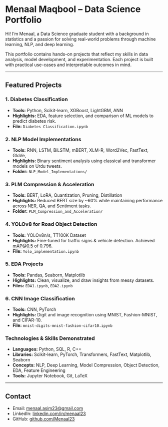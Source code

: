 # Menaal Maqbool – Data Science Portfolio

Hi! I’m Menaal, a Data Science graduate student with a background in statistics and a passion for solving real-world problems through machine learning, NLP, and deep learning.

This portfolio contains hands-on projects that reflect my skills in data analysis, model development, and experimentation. Each project is built with practical use-cases and interpretable outcomes in mind.

---

## Featured Projects

### 1. Diabetes Classification
- **Tools:** Python, Scikit-learn, XGBoost, LightGBM, ANN
- **Highlights:** EDA, feature selection, and comparison of ML models to predict diabetes risk.
- **File:** `Diabetes Classification.ipynb`

### 2. NLP Model Implementations
- **Tools:** RNN, LSTM, BiLSTM, mBERT, XLM-R, Word2Vec, FastText, GloVe, 
- **Highlights:** Binary sentiment analysis using classical and transformer models on Urdu tweets.
- **Folder:** `NLP_Model_Implementations/`

### 3. PLM Compression & Acceleration
- **Tools:** BERT, LoRA, Quantization, Pruning, Distillation
- **Highlights:** Reduced BERT size by ~60% while maintaining performance across NER, QA, and Sentiment tasks.
- **Folder:** `PLM_Compression_and_Acceleration/`

### 4. YOLOv8 for Road Object Detection
- **Tools:** YOLOv8n/s, TT100K Dataset
- **Highlights:** Fine-tuned for traffic signs & vehicle detection. Achieved mAP@0.5 of 0.796.
- **File:** `Yolo_implementation.ipynb`

### 5. EDA Projects
- **Tools:** Pandas, Seaborn, Matplotlib
- **Highlights:** Clean, visualize, and draw insights from messy datasets.
- **Files:** `EDA1.ipynb`, `EDA2.ipynb`

### 6. CNN Image Classification
- **Tools:** CNN, PyTorch
- **Highlights:** Digit and image recognition using MNIST, Fashion-MNIST, and CIFAR-10.
- **File:** `mnist-digits-mnist-fashion-cifar10.ipynb`

### Technologies & Skills Demonstrated
- **Languages:** Python, SQL, R, C++
- **Libraries:** Scikit-learn, PyTorch, Transformers, FastText, Matplotlib, Seaborn
- **Concepts:** NLP, Deep Learning, Model Compression, Object Detection, EDA, Feature Engineering
- **Tools:** Jupyter Notebook, Git, LaTeX

---

## Contact
- Email: menaal.asim23@gmail.com  
- LinkedIn: [linkedin.com/in/menaal23](https://linkedin.com/in/menaal23)  
- GitHub: [github.com/Menaal23](https://github.com/Menaal23)


